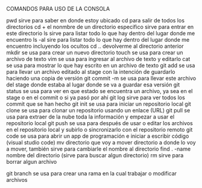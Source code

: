 COMANDOS PARA USO DE LA CONSOLA     

pwd sirve para saber en donde estoy ubicado
cd para salir de todos los directorios 
cd + el nonmbre de un directorio especifico sirve para entrar en este directorio
ls sirve para listar todo lo que hay dentro del lugar donde me encuentro
ls -al sire para  listar todo lo que hay dentro del lugar donde me encuentro incluyendo los ocultos
cd .. devolverme al directorio anterior 
mkdir se usa para crear un nuevo directorio
touch se usa para crear un archivo de texto 
vim se usa para ingresar al archivo de texto y editarlo 
cat se usa para mostrar lo que hay escrito en un archivo de texto
git add se usa para llevar un archivo editado al stage con la intención de guardarlo haciendo una copia de versión
git commit -m se usa para llevar este archivo del stage donde estaba al lugar donde se va a guardar esa versión
git status se usa para ver en que estado se encuentra un archivo, ya sea en el stage o en el commit o si ya pasó por ahí
git log sirve para ver todos los commit que se han hecho 
git init se usa para iniciar un repositorio local
git clone se usa para clonar un repositorio usando un enlace (URL)
git pull se usa para extraer de la nube toda la información y empezar a usar el repositorio local
git push se usa para después de usar o editar los archivos en el repositorio local y subirlo o sincronizarlo con el repositorio remoto
git code se usa para abrir un app de programación e iniciar a escribir código (visual studio code)
mv directorio que voy  a mover directorio a donde lo voy a mover, también sirve para cambiarle el nombre al directorio
find . -name nombre del directorio (sirve para buscar algun directorio)
rm sirve para borrar algun archivo


git branch se usa para crear una rama en la cual trabajar o modificar archivos

